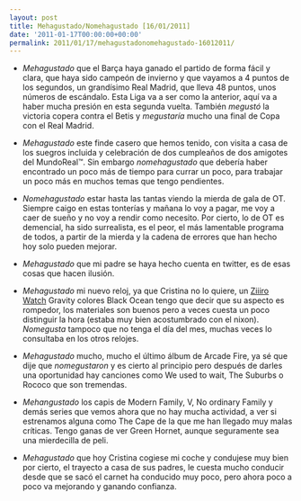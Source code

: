 ```yaml
---
layout: post
title: Mehagustado/Nomehagustado [16/01/2011]
date: '2011-01-17T00:00:00+00:00'
permalink: 2011/01/17/mehagustadonomehagustado-16012011/
---
```

- *Mehagustado* que el Barça haya ganado el partido de forma fácil y clara, que haya sido campeón de invierno y que vayamos a 4 puntos de los segundos, un grandísimo Real Madrid, que lleva 48 puntos, unos números de escándalo. Esta Liga va a ser como la anterior, aquí va a haber mucha presión en esta segunda vuelta. También *megustó* la victoria copera contra el Betis y *megustaría* mucho una final de Copa con el Real Madrid.

- *Mehagustado* este finde casero que hemos tenido, con visita a casa de los suegros incluida  y celebración de dos cumpleaños de dos amigotes del MundoReal&trade;. Sin embargo *nomehagustado* que debería haber encontrado un poco más de tiempo para currar un poco, para trabajar un poco más en muchos temas que tengo pendientes.

- *Nomehagustado* estar hasta las tantas viendo la mierda de gala de OT. Siempre caigo en estas tonterías y mañana lo voy a pagar, me voy a caer de sueño y no voy a rendir como necesito. Por cierto, lo de OT es demencial, ha sido surrealista, es el peor, el más lamentable programa de todos, a partir de la mierda y la cadena de errores que han hecho hoy solo pueden mejorar.

- *Mehagustado* que mi padre se haya hecho cuenta en twitter, es de esas cosas que hacen ilusión.

- *Mehagustado* mi nuevo reloj, ya que Cristina no lo quiere, un [Ziiiro Watch](http://www.ziiiro.com/shop) Gravity colores Black Ocean tengo que decir que su aspecto es rompedor, los materiales son buenos pero a veces cuesta un poco distinguir la hora (estaba muy bien acostumbrado con el nixon). *Nomegusta* tampoco que no tenga el día del mes, muchas veces lo consultaba en los otros relojes.

- *Mehagustado* mucho, mucho el último álbum de Arcade Fire, ya sé que dije que *nomegustaron* y es cierto al principio pero después de darles una oportunidad hay canciones como We used to wait, The Suburbs o Rococo que son tremendas.

- *Mehangustado* los capis de Modern Family, V, No ordinary Family y demás series que vemos ahora que no hay mucha actividad, a ver si estrenamos alguna como The Cape de la que me han llegado muy malas críticas. Tengo ganas de ver Green Hornet, aunque seguramente sea una mierdecilla de peli.

- *Mehagustado* que hoy Cristina cogiese mi coche y condujese muy bien por cierto, el trayecto a casa de sus padres, le cuesta mucho conducir desde que se sacó el carnet ha conducido muy poco, pero ahora poco a poco va mejorando y ganando confianza.
